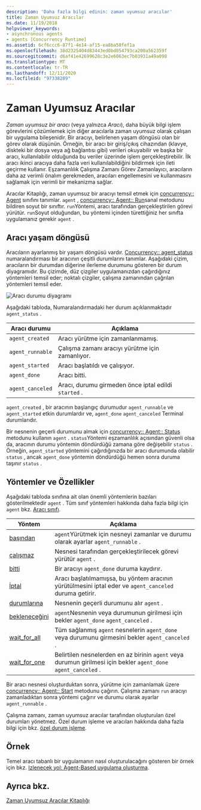 ```yaml
---
description: 'Daha fazla bilgi edinin: zaman uyumsuz aracılar'
title: Zaman Uyumsuz Aracılar
ms.date: 11/19/2018
helpviewer_keywords:
- asynchronous agents
- agents [Concurrency Runtime]
ms.assetid: 6cf6ccc6-87f1-4e14-af15-ea8ba58fef1a
ms.openlocfilehash: 38d2325404d83443ed0bd054793ca200a562359f
ms.sourcegitcommit: d6af41e42699628c3e2e6063ec7b03931a49a098
ms.translationtype: MT
ms.contentlocale: tr-TR
ms.lasthandoff: 12/11/2020
ms.locfileid: "97338289"
---
```

# <a name="asynchronous-agents"></a>Zaman Uyumsuz Aracılar

*Zaman uyumsuz bir aracı* (veya yalnızca *Aracı*), daha büyük bilgi işlem görevlerini çözümlemek için diğer aracılarla zaman uyumsuz olarak çalışan bir uygulama bileşenidir. Bir aracıyı, belirlenen yaşam döngüsü olan bir görev olarak düşünün. Örneğin, bir aracı bir giriş/çıkış cihazından (klavye, diskteki bir dosya veya ağ bağlantısı gibi) verileri okuyabilir ve başka bir aracı, kullanılabilir olduğunda bu veriler üzerinde işlem gerçekleştirebilir. İlk aracı ikinci aracıya daha fazla veri kullanılabildiğini bildirmek için ileti geçirme kullanır. Eşzamanlılık Çalışma Zamanı Görev Zamanlayıcı, aracıların daha az verimli önalım gerekmeden, aracıları engellemesini ve kullanmasını sağlamak için verimli bir mekanizma sağlar.

Aracılar Kitaplığı, zaman uyumsuz bir aracıyı temsil etmek için [concurrency:: Agent](../../parallel/concrt/reference/agent-class.md) sınıfını tanımlar. `agent` , [concurrency:: Agent:: Run](reference/agent-class.md#run)sanal metodunu bildiren soyut bir sınıftır. `run`Yöntemi, aracı tarafından gerçekleştirilen görevi yürütür. `run`Soyut olduğundan, bu yöntemi içinden türettiğiniz her sınıfta uygulamanız gerekir `agent` .

## <a name="agent-life-cycle"></a>Aracı yaşam döngüsü

Aracıların ayarlanmış bir yaşam döngüsü vardır. [Concurrency:: agent_status](reference/concurrency-namespace-enums.md#agent_status) numaralandırması bir aracının çeşitli durumlarını tanımlar. Aşağıdaki çizim, aracıların bir durumdan diğerine ilerleme durumunu gösteren bir durum diyagramıdır. Bu çizimde, düz çizgiler uygulamanızdan çağırdığınız yöntemleri temsil eder; noktalı çizgiler, çalışma zamanından çağrılan yöntemleri temsil eder.

![Aracı durumu diyagramı](../../parallel/concrt/media/agentstate.png "Aracı durumu diyagramı")

Aşağıdaki tabloda, Numaralandırmadaki her durum açıklanmaktadır `agent_status` .

|Aracı durumu|Açıklama|
|-----------------|-----------------|
|`agent_created`|Aracı yürütme için zamanlanmamış.|
|`agent_runnable`|Çalışma zamanı aracıyı yürütme için zamanlıyor.|
|`agent_started`|Aracı başlatıldı ve çalışıyor.|
|`agent_done`|Aracı bitti.|
|`agent_canceled`|Aracı, durumu girmeden önce iptal edildi `started` .|

`agent_created` , bir aracının başlangıç durumudur `agent_runnable` ve `agent_started` etkin durumlardır ve, `agent_done` `agent_canceled` Terminal durumlarıdır.

Bir nesnenin geçerli durumunu almak için [concurrency:: Agent:: Status](reference/agent-class.md#status) metodunu kullanın `agent` . `status`Yöntemi eşzamanlılık açısından güvenli olsa da, aracının durumu yöntemin döndürdüğü zamana göre değişebilir `status` . Örneğin, `agent_started` yöntemini çağırdığınızda bir aracı durumunda olabilir `status` , ancak `agent_done` yöntemin döndürdüğü hemen sonra duruma taşınır `status` .

## <a name="methods-and-features"></a>Yöntemler ve Özellikler

Aşağıdaki tabloda sınıfına ait olan önemli yöntemlerin bazıları gösterilmektedir `agent` . Tüm sınıf yöntemleri hakkında daha fazla bilgi için `agent` bkz. [Aracı sınıfı](../../parallel/concrt/reference/agent-class.md).

|Yöntem|Açıklama|
|------------|-----------------|
|[başından](reference/agent-class.md#start)|`agent`Yürütmek için nesneyi zamanlar ve durumu olarak ayarlar `agent_runnable` .|
|[çalışmaz](reference/agent-class.md#run)|Nesnesi tarafından gerçekleştirilecek görevi yürütür `agent` .|
|[bitti](reference/agent-class.md#done)|Bir aracıyı `agent_done` duruma kaydırır.|
|[İptal](../../parallel/concrt/cancellation-in-the-ppl.md#cancel)|Aracı başlatılmamışsa, bu yöntem aracının yürütülmesini iptal eder ve `agent_canceled` duruma getirir.|
|[durumlarına](reference/agent-class.md#status)|Nesnenin geçerli durumunu alır `agent` .|
|[bekleneceğini](reference/agent-class.md#wait)|`agent`Nesnenin veya durumunun girilmesi için bekler `agent_done` `agent_canceled` .|
|[wait_for_all](reference/agent-class.md#wait_for_all)|Tüm sağlanmış `agent` nesnelerin `agent_done` veya durumunu girmesini bekler `agent_canceled` .|
|[wait_for_one](reference/agent-class.md#wait_for_one)|Belirtilen nesnelerden en az birinin `agent` veya durumun girilmesi için bekler `agent_done` `agent_canceled` .|

Bir aracı nesnesi oluşturduktan sonra, yürütme için zamanlamak üzere [concurrency:: Agent:: Start](reference/agent-class.md#start) metodunu çağırın. Çalışma zamanı `run` aracıyı zamanladıktan sonra yöntemi çağırır ve durumu olarak ayarlar `agent_runnable` .

Çalışma zamanı, zaman uyumsuz aracılar tarafından oluşturulan özel durumları yönetmez. Özel durum işleme ve aracıları hakkında daha fazla bilgi için bkz. [özel durum işleme](../../parallel/concrt/exception-handling-in-the-concurrency-runtime.md).

## <a name="example"></a>Örnek

Temel aracı tabanlı bir uygulamanın nasıl oluşturulacağını gösteren bir örnek için bkz. [Izlenecek yol: Agent-Based uygulama oluşturma](../../parallel/concrt/walkthrough-creating-an-agent-based-application.md).

## <a name="see-also"></a>Ayrıca bkz.

[Zaman Uyumsuz Aracılar Kitaplığı](../../parallel/concrt/asynchronous-agents-library.md)
